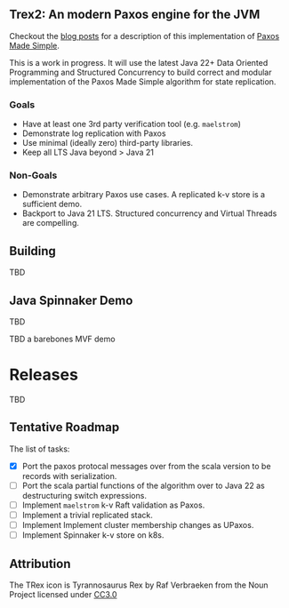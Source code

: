 
## Trex2: An modern Paxos engine for the JVM

Checkout the [blog posts](https://simbo1905.wordpress.com/2016/01/09/trex-a-paxos-replication-engine/) for a description of this implementation of [Paxos Made Simple](https://courses.cs.washington.edu/courses/cse550/17au/papers/CSE550.paxos-simple.pdf).

This is a work in progress. It will use the latest Java 22+ Data Oriented Programming and Structured Concurrency to build 
correct and modular implementation of the Paxos Made Simple algorithm for state replication.

### Goals

 - Have at least one 3rd party verification tool (e.g. `maelstrom`)
 - Demonstrate log replication with Paxos
 - Use minimal (ideally zero) third-party libraries.
 - Keep all LTS Java beyond > Java 21

### Non-Goals

 - Demonstrate arbitrary Paxos use cases. A replicated k-v store is a sufficient demo.
 - Backport to Java 21 LTS. Structured concurrency and Virtual Threads are compelling. 

## Building

TBD

## Java Spinnaker Demo

TBD

TBD a barebones MVF demo

# Releases

TBD

## Tentative Roadmap

The list of tasks: 

 - [x] Port the paxos protocal messages over from the scala version to be records with serialization. 
 - [ ] Port the scala partial functions of the algorithm over to Java 22 as destructuring switch expressions.
 - [ ] Implement `maelstrom` k-v Raft validation as Paxos. 
 - [ ] Implement a trivial replicated stack. 
 - [ ] Implement Implement cluster membership changes as UPaxos. 
 - [ ] Implement Spinnaker k-v store on k8s. 

## Attribution

The TRex icon is Tyrannosaurus Rex by Raf Verbraeken from the Noun Project licensed under [CC3.0](http://creativecommons.org/licenses/by/3.0/us/)
